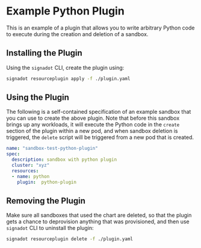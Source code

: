 # Example Python Plugin

This is an example of a plugin that allows you to write arbitrary Python code
to execute during the creation and deletion of a sandbox.

## Installing the Plugin

Using the `signadot` CLI, create the plugin using:

```sh
signadot resourceplugin apply -f ./plugin.yaml
```

## Using the Plugin

The following is a self-contained specification of an example sandbox that you
can use to create the above plugin. Note that before this sandbox brings up any
workloads, it will execute the Python code in the `create` section of the plugin
within a new pod, and when sandbox deletion is triggered, the `delete` script
will be triggered from a new pod that is created.

```yaml
name: "sandbox-test-python-plugin"
spec:
  description: sandbox with python plugin
  cluster: "xyz"
  resources:
  - name: python
    plugin:  python-plugin
```

## Removing the Plugin

Make sure all sandboxes that used the chart are deleted, so that the plugin gets
a chance to deprovision anything that was provisioned, and then use `signadot` CLI to uninstall the plugin:

```sh
signadot resourceplugin delete -f ./plugin.yaml
```
